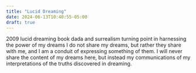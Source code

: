 ```yaml
---
title: "Lucid Dreaming"
date: 2024-06-13T10:40:55-05:00
draft: true
---
```

2009
lucid dreaming book
dada and surrealism
turning point in harnessing the power of my dreams
I do not share my dreams, but rather they share with me, and I am a conduit of expressing something of them. I will never share the content of my dreams here, but instead my communications of my interpretations of the truths discovered in dreaming.

